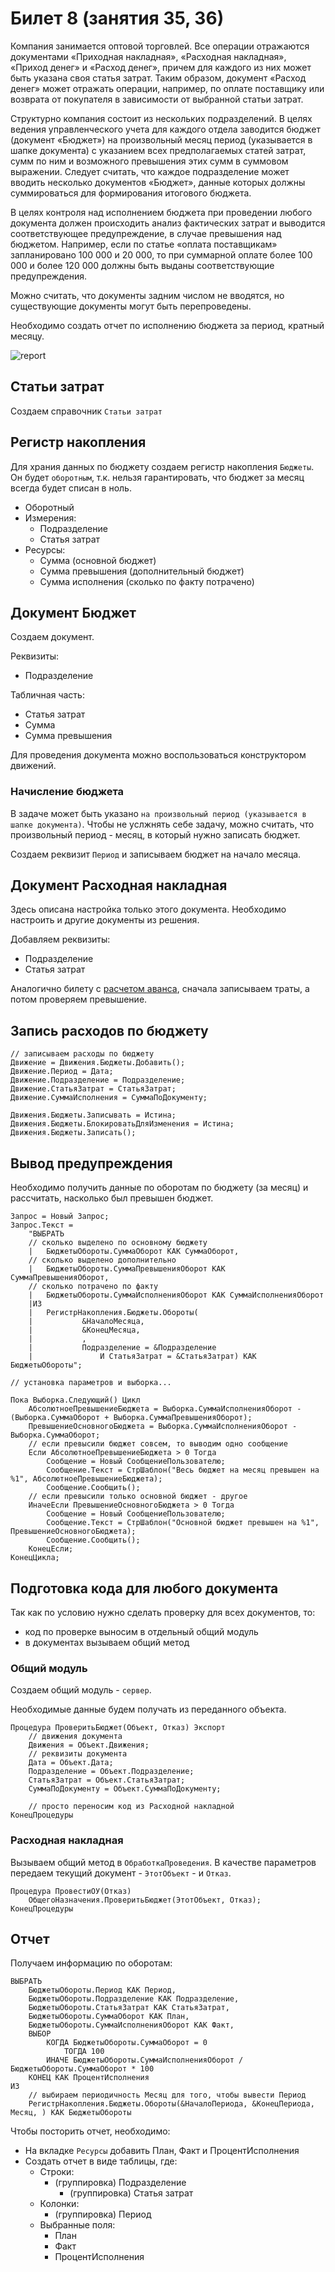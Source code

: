 # Билет 8 (занятия 35, 36)

Компания занимается оптовой торговлей. Все операции отражаются документами «Приходная накладная», «Расходная накладная», «Приход денег» и «Расход денег», причем для каждого из них может быть указана своя статья затрат. Таким образом, документ «Расход денег» может отражать операции, например, по оплате поставщику или возврата от покупателя в зависимости от выбранной статьи затрат.

Структурно компания состоит из нескольких подразделений. В целях ведения управленческого учета для каждого отдела заводится бюджет (документ «Бюджет») на  произвольный месяц период (указывается в шапке документа) с указанием всех предполагаемых статей затрат, сумм по ним и возможного превышения этих сумм в суммовом выражении. Следует считать, что каждое подразделение может вводить несколько документов «Бюджет», данные которых должны суммироваться для формирования итогового бюджета.

В целях контроля над исполнением бюджета при проведении любого документа должен происходить анализ фактических затрат и выводится соответствующее предупреждение, в случае превышения над бюджетом. Например, если по статье «оплата поставщикам» запланировано 100 000 и 20 000, то при суммарной оплате более 100 000 и более 120 000 должны быть выданы соответствующие предупреждения.

Можно считать, что документы задним числом не вводятся, но существующие документы могут быть перепроведены.

Необходимо создать отчет по исполнению бюджета за период, кратный месяцу.

![report](/1%20-%20ОУ/media/ticket-8-report.png)


## Статьи затрат

Создаем справочник `Статьи затрат`

## Регистр накопления

Для храния данных по бюджету создаем регистр накопления `Бюджеты`. Он будет `оборотным`, т.к. нельзя гарантировать, что бюджет за месяц всегда будет списан в ноль.
- Оборотный
- Измерения:
    - Подразделение
    - Статья затрат
- Ресурсы:
    - Сумма (основной бюджет)
    - Сумма превышения (дополнительный бюджет)
    - Сумма исполнения (сколько по факту потрачено)


## Документ Бюджет

Создаем документ.

Реквизиты:
- Подразделение

Табличная часть:
- Статья затрат
- Сумма
- Сумма превышения


Для проведения документа можно воспользоваться конструктором движений.


### Начисление бюджета

В задаче может быть указано `на произвольный период (указывается в шапке документа)`. Чтобы не услжнять себе задачу, можно считать, что произвольный период - месяц, в который нужно записать бюджет. 

Создаем реквизит `Период` и записываем бюджет на начало месяца.


## Документ Расходная накладная


Здесь описана настройка только этого документа. Необходимо настроить и другие документы из решения.

Добавляем реквизиты:
- Подразделение
- Статья затрат


Аналогично билету с [расчетом аванса](оу%20билет%2014.md), сначала записываем траты, а потом проверяем превышение.

## Запись расходов по бюджету

```1c
// записываем расходы по бюджету	
Движение = Движения.Бюджеты.Добавить();
Движение.Период = Дата;
Движение.Подразделение = Подразделение;
Движение.СтатьяЗатрат = СтатьяЗатрат;
Движение.СуммаИсполнения = СуммаПоДокументу;
	
Движения.Бюджеты.Записывать = Истина;
Движения.Бюджеты.БлокироватьДляИзменения = Истина;
Движения.Бюджеты.Записать();
```

## Вывод предупреждения

Необходимо получить данные по оборотам по бюджету (за месяц) и рассчитать, насколько был превышен бюджет.

```1c
Запрос = Новый Запрос;
Запрос.Текст = 
	"ВЫБРАТЬ
    // сколько выделено по основному бюджету
	|	БюджетыОбороты.СуммаОборот КАК СуммаОборот,
    // сколько выделено дополнительно
	|	БюджетыОбороты.СуммаПревышенияОборот КАК СуммаПревышенияОборот,
    // сколько потрачено по факту
	|	БюджетыОбороты.СуммаИсполненияОборот КАК СуммаИсполненияОборот
	|ИЗ
	|	РегистрНакопления.Бюджеты.Обороты(
	|			&НачалоМесяца,
	|			&КонецМесяца,
	|			,
	|			Подразделение = &Подразделение
	|				И СтатьяЗатрат = &СтатьяЗатрат) КАК БюджетыОбороты";
	
// установка параметров и выборка...
	
Пока Выборка.Следующий() Цикл
	АбсолютноеПревышениеБюджета = Выборка.СуммаИсполненияОборот - (Выборка.СуммаОборот + Выборка.СуммаПревышенияОборот);
	ПревышениеОсновногоБюджета = Выборка.СуммаИсполненияОборот - Выборка.СуммаОборот;
    // если превысили бюджет совсем, то выводим одно сообщение
	Если АбсолютноеПревышениеБюджета > 0 Тогда
		Сообщение = Новый СообщениеПользователю;
		Сообщение.Текст = СтрШаблон("Весь бюджет на месяц превышен на %1", АбсолютноеПревышениеБюджета);
		Сообщение.Сообщить();
    // если превысили только основной бюджет - другое
	ИначеЕсли ПревышениеОсновногоБюджета > 0 Тогда
		Сообщение = Новый СообщениеПользователю;
		Сообщение.Текст = СтрШаблон("Основной бюджет превышен на %1", ПревышениеОсновногоБюджета);
		Сообщение.Сообщить();
	КонецЕсли;
КонецЦикла;
```


## Подготовка кода для любого документа

Так как по условию нужно сделать проверку для всех документов, то:
- код по проверке выносим в отдельный общий модуль
- в документах вызываем общий метод


### Общий модуль

Создаем общий модуль - `сервер`.

Необходимые данные будем получать из переданного объекта.


```1c
Процедура ПроверитьБюджет(Объект, Отказ) Экспорт 
    // движения документа
	Движения = Объект.Движения;
    // реквизиты документа
	Дата = Объект.Дата;
	Подразделение = Объект.Подразделение;
	СтатьяЗатрат = Объект.СтатьяЗатрат; 
	СуммаПоДокументу = Объект.СуммаПоДокументу;

    // просто переносим код из Расходной накладной
КонецПроцедуры
```


### Расходная накладная

Вызываем общий метод в `ОбработкаПроведения`. В качестве параметров передаем текущий документ - `ЭтотОбъект` - и `Отказ`.

```1c
Процедура ПровестиОУ(Отказ)
	ОбщегоНазначения.ПроверитьБюджет(ЭтотОбъект, Отказ);
КонецПроцедуры
```


## Отчет

Получаем информацию по оборотам:

```1c
ВЫБРАТЬ
	БюджетыОбороты.Период КАК Период,
	БюджетыОбороты.Подразделение КАК Подразделение,
	БюджетыОбороты.СтатьяЗатрат КАК СтатьяЗатрат,
	БюджетыОбороты.СуммаОборот КАК План,
	БюджетыОбороты.СуммаИсполненияОборот КАК Факт,
	ВЫБОР
		КОГДА БюджетыОбороты.СуммаОборот = 0
			ТОГДА 100
		ИНАЧЕ БюджетыОбороты.СуммаИсполненияОборот / БюджетыОбороты.СуммаОборот * 100
	КОНЕЦ КАК ПроцентИсполнения
ИЗ
    // выбираем периодичность Месяц для того, чтобы вывести Период
	РегистрНакопления.Бюджеты.Обороты(&НачалоПериода, &КонецПериода, Месяц, ) КАК БюджетыОбороты
```

Чтобы посторить отчет, необходимо:
- На вкладке `Ресурсы` добавить План, Факт и ПроцентИсполнения
- Создать отчет в виде таблицы, где:
    - Строки:
        - (группировка) Подразделение
            - (группировка) Статья затрат
    - Колонки:
        - (группировка) Период
    - Выбранные поля:
        - План
        - Факт
        - ПроцентИсполнения